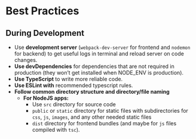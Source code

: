 # Best Practices

## During Development

- Use **development server** (`webpack-dev-server` for frontend and `nodemon` for backend) to get useful logs in terminal and reload server on code changes.
- **Use devDependencies** for dependencies that are not required in production (they won’t get installed when NODE_ENV is production).
- **Use TypeScript** to write more reliable code.
- **Use ESLint with** recommended typescript rules.
- **Follow common directory structure and directory/file naming**
  - **For NodeJS apps:**
    - Use `src` directory for source code
    - `public` or `static` directory for static files with subdirectories for `css`, `js`, `images`, and any other needed static files 
    - `dist` directory for frontend bundles (and maybe for `js` files compiled with `tsc`).
